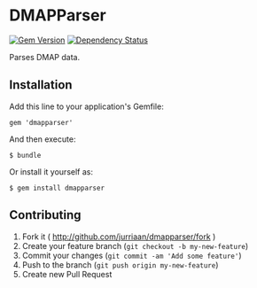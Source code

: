 # DMAPParser

[![Gem Version](https://badge.fury.io/rb/dmapparser.png)](http://badge.fury.io/rb/dmapparser) [![Dependency Status](https://gemnasium.com/jurriaan/dmapparser.png)](https://gemnasium.com/jurriaan/dmapparser)

Parses DMAP data.

## Installation

Add this line to your application's Gemfile:

    gem 'dmapparser'

And then execute:

    $ bundle

Or install it yourself as:

    $ gem install dmapparser

## Contributing

1. Fork it ( http://github.com/jurriaan/dmapparser/fork )
2. Create your feature branch (`git checkout -b my-new-feature`)
3. Commit your changes (`git commit -am 'Add some feature'`)
4. Push to the branch (`git push origin my-new-feature`)
5. Create new Pull Request
